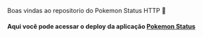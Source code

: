 Boas vindas ao repositorio do Pokemon Status HTTP 👋

#### Aqui você pode acessar o deploy da aplicação [Pokemon Status](https://pokemon-status.netlify.app/)
